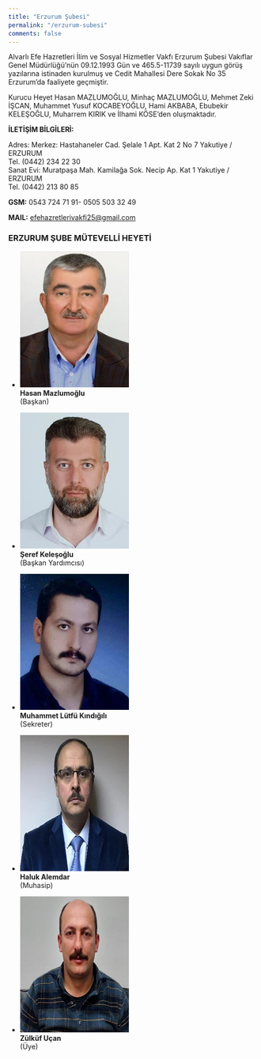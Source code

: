 ```yaml
---
title: "Erzurum Şubesi"
permalink: "/erzurum-subesi"
comments: false
---
```


Alvarlı Efe Hazretleri İlim ve Sosyal Hizmetler Vakfı Erzurum Şubesi Vakıflar Genel Müdürlüğü’nün 09.12.1993 Gün ve 465.5-11739 sayılı uygun görüş yazılarına istinaden kurulmuş ve Cedit Mahallesi Dere Sokak No 35 Erzurum’da faaliyete geçmiştir.

Kurucu Heyet Hasan MAZLUMOĞLU, Minhaç MAZLUMOĞLU, Mehmet Zeki İŞCAN, Muhammet Yusuf KOCABEYOĞLU, Hami AKBABA, Ebubekir KELEŞOĞLU, Muharrem KIRIK ve İlhami KÖSE’den oluşmaktadır.

**İLETİŞİM BİLGİLERİ:**

Adres: Merkez: Hastahaneler Cad. Şelale 1 Apt. Kat 2 No 7 Yakutiye / ERZURUM  
Tel. (0442) 234 22 30  
Sanat Evi: Muratpaşa Mah. Kamilağa Sok. Necip Ap. Kat 1 Yakutiye / ERZURUM  
Tel. (0442) 213 80 85

**GSM:** 0543 724 71 91- 0505 503 32 49

**MAIL:** efehazretlerivakfi25@gmail.com

### ERZURUM ŞUBE MÜTEVELLİ HEYETİ

- ![Hasan Mazlumoğlu](/assets/images/hasan-mazlumoglu.jpg)  
  **Hasan Mazlumoğlu**  
  (Başkan)

- ![Şeref Keleşoğlu](/assets/images/seref-kelesoglu.jpg)  
  **Şeref Keleşoğlu**  
  (Başkan Yardımcısı)

- ![Muhammet Lütfü Kındığılı](/assets/images/muhammet-lutfu-kindigi.jpg)  
  **Muhammet Lütfü Kındığılı**  
  (Sekreter)

- ![Haluk Alemdar](/assets/images/haluk-alemdar.jpg)  
  **Haluk Alemdar**  
  (Muhasip)

- ![Zülküf Uçan](/assets/images/zulkuf-ucan.jpg)  
  **Zülküf Uçan**  
  (Üye)

